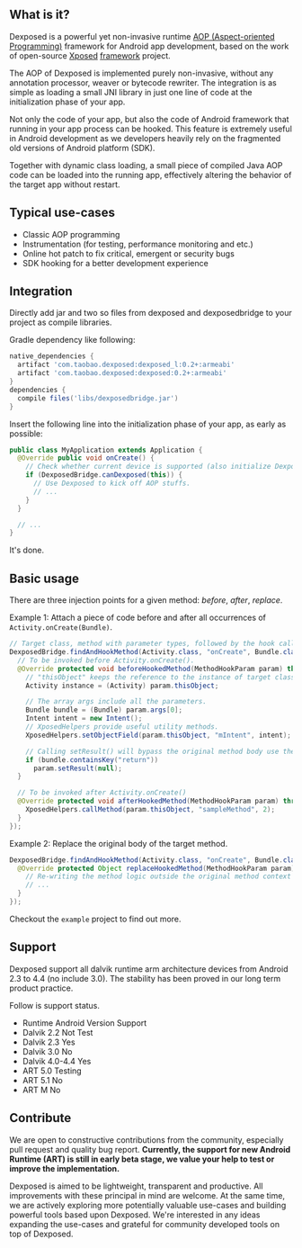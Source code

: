 What is it?
-----------
Dexposed is a powerful yet non-invasive runtime [AOP (Aspect-oriented Programming)](http://en.wikipedia.org/wiki/Aspect-oriented_programming) framework
for Android app development, based on the work of open-source [Xposed](https://github.com/rovo89/Xposed) [framework](https://github.com/rovo89/XposedBridge) project.

The AOP of Dexposed is implemented purely non-invasive, without any annotation processor,
weaver or bytecode rewriter. The integration is as simple as loading a small JNI library
in just one line of code at the initialization phase of your app.

Not only the code of your app, but also the code of Android framework that running in your
app process can be hooked. This feature is extremely useful in Android development as we
developers heavily rely on the fragmented old versions of Android platform (SDK).

Together with dynamic class loading, a small piece of compiled Java AOP code can be loaded
into the running app, effectively altering the behavior of the target app without restart.

Typical use-cases
-----------------
* Classic AOP programming
* Instrumentation (for testing, performance monitoring and etc.)
* Online hot patch to fix critical, emergent or security bugs
* SDK hooking for a better development experience

Integration
-----------
Directly add jar and two so files from dexposed and dexposedbridge to your project as compile libraries.

Gradle dependency like following:
```groovy
native_dependencies {
  artifact 'com.taobao.dexposed:dexposed_l:0.2+:armeabi'
  artifact 'com.taobao.dexposed:dexposed:0.2+:armeabi'
}
dependencies {
  compile files('libs/dexposedbridge.jar')
}
```

Insert the following line into the initialization phase of your app, as early as possible:
```java
public class MyApplication extends Application {
  @Override public void onCreate() {
    // Check whether current device is supported (also initialize Dexposed framework if not yet)
    if (DexposedBridge.canDexposed(this)) {
      // Use Dexposed to kick off AOP stuffs.
      // ...
    }
  }

  // ...
}
```

It's done.

Basic usage
-----------

There are three injection points for a given method: *before*, *after*, *replace*.

Example 1: Attach a piece of code before and after all occurrences of `Activity.onCreate(Bundle)`.
```java
// Target class, method with parameter types, followed by the hook callback (XC_MethodHook).
DexposedBridge.findAndHookMethod(Activity.class, "onCreate", Bundle.class, new XC_MethodHook() {
  // To be invoked before Activity.onCreate().
  @Override protected void beforeHookedMethod(MethodHookParam param) throws Throwable {
    // "thisObject" keeps the reference to the instance of target class.
    Activity instance = (Activity) param.thisObject;

    // The array args include all the parameters.
    Bundle bundle = (Bundle) param.args[0];
    Intent intent = new Intent();
    // XposedHelpers provide useful utility methods.
    XposedHelpers.setObjectField(param.thisObject, "mIntent", intent);

    // Calling setResult() will bypass the original method body use the result as method return value directly.
    if (bundle.containsKey("return"))
      param.setResult(null);
  }

  // To be invoked after Activity.onCreate()
  @Override protected void afterHookedMethod(MethodHookParam param) throws Throwable {
    XposedHelpers.callMethod(param.thisObject, "sampleMethod", 2);
  }
});
```

Example 2: Replace the original body of the target method.
```java
DexposedBridge.findAndHookMethod(Activity.class, "onCreate", Bundle.class, new XC_MethodReplacement() {
  @Override protected Object replaceHookedMethod(MethodHookParam param) throws Throwable {
    // Re-writing the method logic outside the original method context is a bit tricky but still viable.
    // ...
  }
});
```

Checkout the `example` project to find out more.

Support
----------
Dexposed support all dalvik runtime arm architecture devices from Android 2.3 to 4.4 (no include 3.0). The stability has been proved in our long term product practice.

Follow is support status.

* Runtime   Android Version  Support
* Dalvik    2.2              Not Test 
* Dalvik    2.3              Yes      
* Dalvik    3.0              No       
* Dalvik    4.0-4.4          Yes      
* ART       5.0              Testing  
* ART       5.1              No       
* ART       M                No       

Contribute
----------
We are open to constructive contributions from the community, especially pull request
and quality bug report. **Currently, the support for new Android Runtime (ART) is still
in early beta stage, we value your help to test or improve the implementation.**

Dexposed is aimed to be lightweight, transparent and productive. All improvements with
these principal in mind are welcome. At the same time, we are actively exploring more
potentially valuable use-cases and building powerful tools based upon Dexposed. We're
interested in any ideas expanding the use-cases and grateful for community developed
tools on top of Dexposed.

